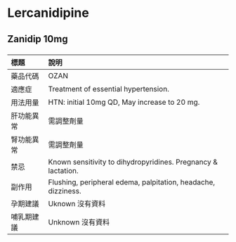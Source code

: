 # Lercanidipine

## Zanidip 10mg

##### 

| 標題       | 說明                                                          |
|:-----------|:--------------------------------------------------------------|
| 藥品代碼   | OZAN                                                          |
| 適應症     | Treatment of essential hypertension.                          |
| 用法用量   | HTN: initial 10mg QD, May increase to 20 mg.                  |
| 肝功能異常 | 需調整劑量                                                    |
| 腎功能異常 | 需調整劑量                                                    |
| 禁忌       | Known sensitivity to dihydropyridines. Pregnancy & lactation. |
| 副作用     | Flushing, peripheral edema, palpitation, headache, dizziness. |
| 孕期建議   | Uknown 沒有資料                                               |
| 哺乳期建議 | Unknown 沒有資料                                              |

